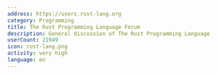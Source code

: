 ```yaml
---
address: https://users.rust-lang.org
category: Programming
title: The Rust Programming Language Forum
description: General discussion of The Rust Programming Language
userCount: 21949
icon: rust-lang.png
activity: very high
language: en
---
```


